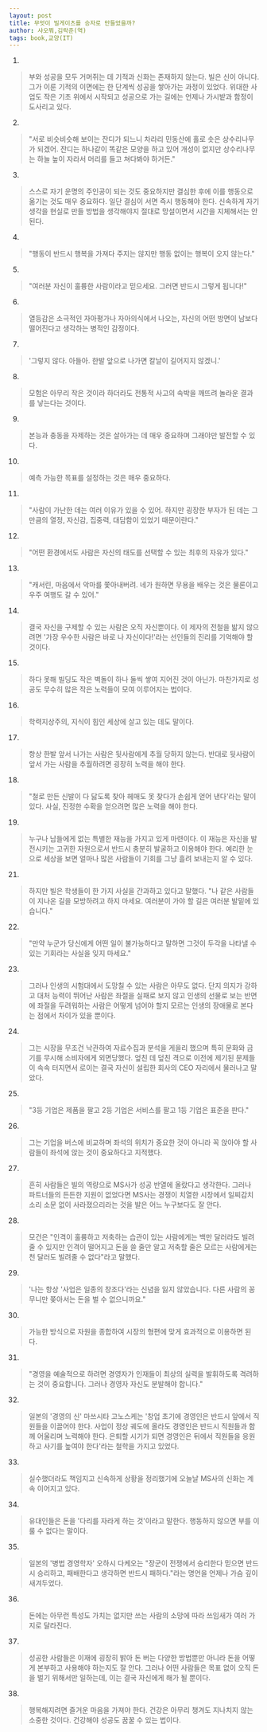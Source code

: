 ```yaml
---
layout: post
title: 무엇이 빌게이츠를 승자로 만들었을까?
author: 샤오쭤,김락준(역)
tags: book,교양(IT)
---
```


1. 
> 부와 성공을 모두 거머쥐는 데 기적과 신화는 존재하지 않는다. 빌은 신이 아니다. 그가 이룬 기적의 이면에는 한 단계씩 성공을 쌓아가는 과정이 있었다. 위대한 사업도 작은 기초 위에서 시작되고 성공으로 가는 길에는 언제나 가시밭과 함정이 도사리고 있다.

2. 
> "서로 비슷비슷해 보이는 잔디가 되느니 차라리 민동산에 홀로 솟은 상수리나무가 되겠어. 잔디는 하나같이 똑같은 모양을 하고 있어 개성이 없지만 상수리나무는 하늘 높이 자라서 머리를 들고 쳐다봐야 하거든."
 
3. 
> 스스로 자기 운명의 주인공이 되는 것도 중요하지만 결심한 후에 이를 행동으로 옮기는 것도 매우 중요하다. 일단 결심이 서면 즉시 행동해야 한다. 신속하게 자기 생각을 현실로 만들 방법을 생각해야지 절대로 망설이면서 시간을 지체해서는 안 된다.

4. 
> "행동이 반드시 행복을 가져다 주지는 않지만 행동 없이는 행복이 오지 않는다."

5. 
> "여러분 자신이 훌륭한 사람이라고 믿으세요. 그러면 반드시 그렇게 됩니다!"

6. 
> 열등감은 소극적인 자아평가나 자아의식에서 나오는, 자신의 어떤 방면이 남보다 떨어진다고 생각하는 병적인 감정이다.

7. 
> '그렇지 않다. 아들아. 한발 앞으로 나가면 칼날이 길어지지 않겠니.'

8. 
> 모험은 아무리 작은 것이라 하더라도 전통적 사고의 속박을 깨뜨려 놀라운 결과를 낳는다는 것이다.

9. 
> 본능과 충동을 자제하는 것은 살아가는 데 매우 중요하며 그래야만 발전할 수 있다.
 
10. 
> 예측 가능한 목표를 설정하는 것은 매우 중요하다.

11. 
> "사람이 가난한 데는 여러 이유가 있을 수 있어. 하지만 굉장한 부자가 된 데는 그만큼의 열정, 자신감, 집중력, 대담함이 있었기 때문이란다."
 
12. 
> "어떤 환경에서도 사람은 자신의 태도를 선택할 수 있는 최후의 자유가 있다."
 
13. 
> "캐서린, 마음에서 악마를 쫓아내버려. 네가 원하면 무용을 배우는 것은 물론이고 우주 여행도 갈 수 있어."
 
14. 
> 결국 자신을 구제할 수 있는 사람은 오직 자신뿐이다. 이 제자의 전철을 밞지 않으려면 '가장 우수한 사람은 바로 나 자신이다!'라는 선인들의 진리를 기억해야 할 것이다.
 
15. 
> 하다 못해 빌딩도 작은 벽돌이 하나 둘씩 쌓여 지어진 것이 아닌가. 마찬가지로 성공도 무수히 많은 작은 노력들이 모여 이루어지는 법이다.
 
16. 
> 학력지상주의, 지식이 힘인 세상에 살고 있는 데도 말이다.
 
17. 
> 항상 한발 앞서 나가는 사람은 뒷사람에게 추월 당하지 않는다. 반대로 뒷사람이 앞서 가는 사람을 추월하려면 굉장히 노력을 해야 한다.
 
18. 
> "철로 만든 신발이 다 닳도록 찾아 헤매도 못 찾다가 손쉽게 얻어 낸다'라는 말이 있다. 사실, 진정한 수확을 얻으려면 많은 노력을 해야 한다.
 
19. 
> 누구나 남들에게 없는 특별한 재능을 가지고 있게 마련이다. 이 재능은 자신을 발전시키는 고귀한 자원으로서 반드시 충분히 발굴하고 이용해야 한다. 예리한 눈으로 세상을 보면 얼마나 많은 사람들이 기회를 그냥 흘려 보내는지 알 수 있다.
 
21. 
> 하지만 빌은 학생들이 한 가지 사실을 간과하고 있다고 말했다. "나 같은 사람들이 지나온 길을 모방하려고 하지 마세요. 여러분이 가야 할 길은 여러분 발밑에 있습니다."
 
22. 
> "만약 누군가 당신에게 어떤 일이 불가능하다고 말하면 그것이 두각을 나타낼 수 있는 기회라는 사실을 잊지 마세요."
 
23. 
> 그러나 인생의 시험대에서 도망칠 수 있는 사람은 아무도 없다. 단지 의지가 강하고 대처 능력이 뛰어난 사람은 좌절을 실패로 보지 않고 인생의 선물로 보는 반면에 좌절을 두려워하는 사람은 어떻게 넘어야 할지 모르는 인생의 장애물로 본다는 점에서 차이가 있을 뿐이다.
 
24. 
> 그는 시장을 무조건 낙관하여 자료수집과 분석을 게을리 했으며 특히 문화와 금기를 무시해 소비자에게 외면당했다. 엎친 데 덮친 격으로 이전에 제기된 문제들이 속속 터지면서 로이는 결국 자신이 설립한 회사의 CEO 자리에서 물러나고 말았다.
 
25. 
> "3등 기업은 제품을 팔고 2등 기업은 서비스를 팔고 1등 기업은 표준을 판다."

26.  
> 그는 기업을 버스에 비교하며 좌석의 위치가 중요한 것이 아니라 꼭 앉아야 할 사람들이 좌석에 앉는 것이 중요하다고 지적했다.
 
27. 
> 흔히 사람들은 빌의 역량으로 MS사가 성공 반열에 올랐다고 생각한다. 그러나 파트너들의 든든한 지원이 없었다면 MS사는 경쟁이 치열한 시장에서 일찌감치 소리 소문 없이 사라졌으리라는 것을 발은 어느 누구보다도 잘 안다.
 
28. 
> 모건은 "인격이 훌륭하고 저축하는 습관이 있는 사람에게는 백만 달러라도 빌려줄 수 있지만 인격이 떨어지고 돈을 쓸 줄만 알고 저축할 줄은 모르는 사람에게는 천 달러도 빌려줄 수 없다"라고 말했다.
 
29. 
> '나는 항상 '사업은 일종의 창조다'라는 신념을 잃지 않았습니다. 다른 사람의 꽁무니만 쫒아서는 돈을 벌 수 없으니까요."
 
30. 
> 가능한 방식으로 자원을 종합하여 시장의 형편에 맞게 효과적으로 이용하면 된다.
 
31. 
> "경영을 예술적으로 하려면 경영자가 인재들이 최상의 실력을 발휘하도록 격려하는 것이 중요합니다. 그러나 경영자 자신도 분발해야 합니다."
 
32. 
> 일본의 '경영의 신' 마쓰시타 고노스케는 '창업 초기에 경영인은 반드시 앞에서 직원들을 이끌어야 한다. 사업이 정상 궤도에 올라도 경영인은 반드시 직원들과 함께 어울리며 노력해야 한다. 은퇴할 시기가 되면 경영인은 뒤에서 직원들을 응원하고 사기를 높여야 한다'라는 철학을 가지고 있었다.
 
33. 
> 실수했더라도 책임지고 신속하게 상황을 정리했기에 오늘날 MS사의 신화는 계속 이어지고 있다.
 
34. 
> 유대인들은 돈을 '다리를 자라게 하는 것'이라고 말한다. 행동하지 않으면 부를 이룰 수 없다는 말이다.
 
35. 
> 일본의 '병법 경영학자' 오하시 다케오는 "장군이 전쟁에서 승리한다 믿으면 반드시 승리하고, 패배한다고 생각하면 반드시 패하다."라는 명언을 언제나 가슴 깊이 새겨두었다.
 
36. 
> 돈에는 아무런 특성도 가치는 없지만 쓰는 사람의 소망에 따라 쓰임새가 여러 가지로 달라진다.

37. 
> 성공한 사람들은 이재에 굉장히 밝아 돈 버는 다양한 방법뿐만 아니라 돈을 어떻게 본부하고 사용해야 하는지도 잘 안다. 그러나 어떤 사람들은 목표 없이 오직 돈을 벌기 위해서만 일하는데, 이는 결국 자신에게 해가 될 뿐이다.

38. 
> 행복해지려면 즐거운 마음을 가져야 한다. 건강은 아무리 챙겨도 지나치지 않는 소중한 것이다. 건강해야 성공도 꿈꿀 수 있는 법이다.